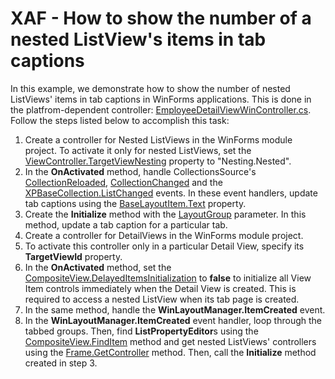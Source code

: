 # XAF - How to show the number of a nested ListView's items in tab captions

In this example, we demonstrate how to show the number of nested ListViews' items in tab captions in WinForms applications. This is done in the platfrom-dependent controller: [EmployeeDetailViewWinController.cs](./CS/DetailViewTabCount.Module.Win/Controllers/EmployeeDetailViewWinController.cs). Follow the steps listed below to accomplish this task:

1. Create a controller for Nested ListViews in the WinForms module project. To activate it only for nested ListViews, set the [ViewController.TargetViewNesting](https://docs.devexpress.com/eXpressAppFramework/DevExpress.ExpressApp.ViewController.TargetViewNesting) property to "Nesting.Nested".
2. In the **OnActivated** method, handle CollectionsSource's [CollectionReloaded](https://docs.devexpress.com/eXpressAppFramework/DevExpress.ExpressApp.CollectionSourceBase.CollectionReloaded), [CollectionChanged](https://docs.devexpress.com/eXpressAppFramework/DevExpress.ExpressApp.CollectionSourceBase.CollectionChanged) and the [XPBaseCollection.ListChanged](https://docs.devexpress.com/XPO/DevExpress.Xpo.XPBaseCollection.ListChanged) events. In these event handlers, update tab captions using the [BaseLayoutItem.Text](https://docs.devexpress.com/WindowsForms/DevExpress.XtraLayout.BaseLayoutItem.Text) property.
3. Create the **Initialize** method with the [LayoutGroup](https://docs.devexpress.com/WindowsForms/DevExpress.XtraLayout.LayoutGroup._members) parameter. In this method, update a tab caption for a particular tab.
4. Create a controller for DetailViews in the WinForms module project.
5. To activate this controller only in a particular Detail View, specify its **TargetViewId** property.
6. In the **OnActivated** method, set the [CompositeView.DelayedItemsInitialization](https://docs.devexpress.com/eXpressAppFramework/DevExpress.ExpressApp.CompositeView.DelayedItemsInitialization) to **false** to initialize all View Item controls immediately when the Detail View is created. This is required to access a nested ListView when its tab page is created.
7. In the same method, handle the **WinLayoutManager.ItemCreated** event.
8. In the **WinLayoutManager.ItemCreated** event handler, loop through the tabbed groups. Then, find **ListPropertyEditor**s using the [CompositeView.FindItem](https://docs.devexpress.com/eXpressAppFramework/DevExpress.ExpressApp.CompositeView.FindItem(System.String)) method and get nested ListViews' controllers using the [Frame.GetController](https://docs.devexpress.com/eXpressAppFramework/DevExpress.ExpressApp.Frame.GetController--1) method. Then, call the **Initialize** method created in step 3.

